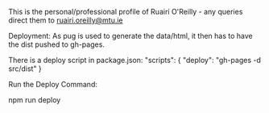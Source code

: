 This is the personal/professional profile of Ruairí O'Reilly - any queries direct them to ruairi.oreilly@mtu.ie

Deployment: As pug is used to generate the data/html, it then has to have the dist pushed to gh-pages.


There is a deploy script in package.json: 
  "scripts": {
    "deploy": "gh-pages -d src/dist"
  }

Run the Deploy Command:

npm run deploy